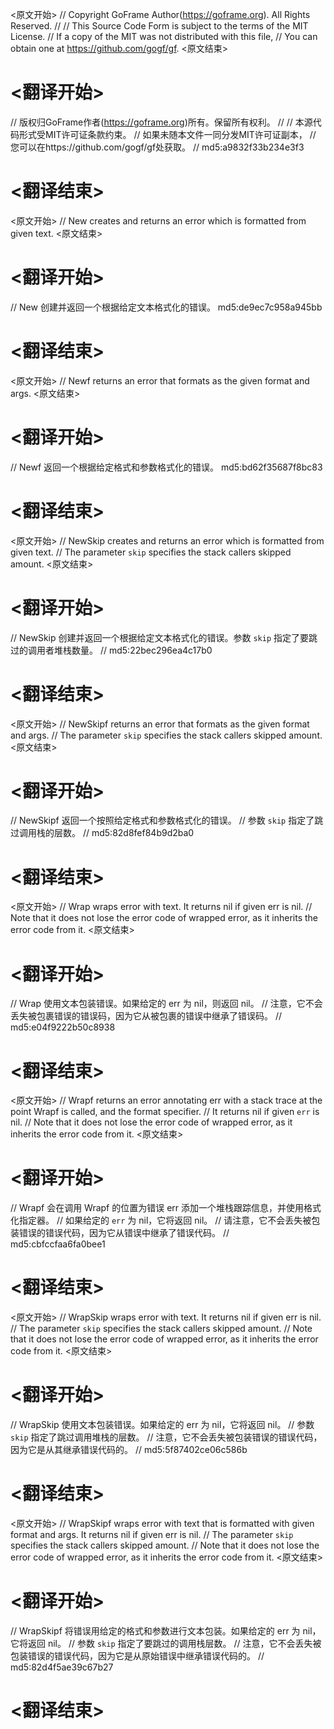 
<原文开始>
// Copyright GoFrame Author(https://goframe.org). All Rights Reserved.
//
// This Source Code Form is subject to the terms of the MIT License.
// If a copy of the MIT was not distributed with this file,
// You can obtain one at https://github.com/gogf/gf.
<原文结束>

# <翻译开始>
// 版权归GoFrame作者(https://goframe.org)所有。保留所有权利。
//
// 本源代码形式受MIT许可证条款约束。
// 如果未随本文件一同分发MIT许可证副本，
// 您可以在https://github.com/gogf/gf处获取。
// md5:a9832f33b234e3f3
# <翻译结束>


<原文开始>
// New creates and returns an error which is formatted from given text.
<原文结束>

# <翻译开始>
// New 创建并返回一个根据给定文本格式化的错误。 md5:de9ec7c958a945bb
# <翻译结束>


<原文开始>
// Newf returns an error that formats as the given format and args.
<原文结束>

# <翻译开始>
// Newf 返回一个根据给定格式和参数格式化的错误。 md5:bd62f35687f8bc83
# <翻译结束>


<原文开始>
// NewSkip creates and returns an error which is formatted from given text.
// The parameter `skip` specifies the stack callers skipped amount.
<原文结束>

# <翻译开始>
// NewSkip 创建并返回一个根据给定文本格式化的错误。参数 `skip` 指定了要跳过的调用者堆栈数量。
// md5:22bec296ea4c17b0
# <翻译结束>


<原文开始>
// NewSkipf returns an error that formats as the given format and args.
// The parameter `skip` specifies the stack callers skipped amount.
<原文结束>

# <翻译开始>
// NewSkipf 返回一个按照给定格式和参数格式化的错误。
// 参数 `skip` 指定了跳过调用栈的层数。
// md5:82d8fef84b9d2ba0
# <翻译结束>


<原文开始>
// Wrap wraps error with text. It returns nil if given err is nil.
// Note that it does not lose the error code of wrapped error, as it inherits the error code from it.
<原文结束>

# <翻译开始>
// Wrap 使用文本包装错误。如果给定的 err 为 nil，则返回 nil。
// 注意，它不会丢失被包裹错误的错误码，因为它从被包裹的错误中继承了错误码。
// md5:e04f9222b50c8938
# <翻译结束>


<原文开始>
// Wrapf returns an error annotating err with a stack trace at the point Wrapf is called, and the format specifier.
// It returns nil if given `err` is nil.
// Note that it does not lose the error code of wrapped error, as it inherits the error code from it.
<原文结束>

# <翻译开始>
// Wrapf 会在调用 Wrapf 的位置为错误 err 添加一个堆栈跟踪信息，并使用格式化指定器。
// 如果给定的 `err` 为 nil，它将返回 nil。
// 请注意，它不会丢失被包装错误的错误代码，因为它从错误中继承了错误代码。
// md5:cbfccfaa6fa0bee1
# <翻译结束>


<原文开始>
// WrapSkip wraps error with text. It returns nil if given err is nil.
// The parameter `skip` specifies the stack callers skipped amount.
// Note that it does not lose the error code of wrapped error, as it inherits the error code from it.
<原文结束>

# <翻译开始>
// WrapSkip 使用文本包装错误。如果给定的 err 为 nil，它将返回 nil。
// 参数 `skip` 指定了跳过调用堆栈的层数。
// 注意，它不会丢失被包装错误的错误代码，因为它是从其继承错误代码的。
// md5:5f87402ce06c586b
# <翻译结束>


<原文开始>
// WrapSkipf wraps error with text that is formatted with given format and args. It returns nil if given err is nil.
// The parameter `skip` specifies the stack callers skipped amount.
// Note that it does not lose the error code of wrapped error, as it inherits the error code from it.
<原文结束>

# <翻译开始>
// WrapSkipf 将错误用给定的格式和参数进行文本包装。如果给定的 err 为 nil，它将返回 nil。
// 参数 `skip` 指定了要跳过的调用栈层数。
// 注意，它不会丢失被包装错误的错误代码，因为它是从原始错误中继承错误代码的。
// md5:82d4f5ae39c67b27
# <翻译结束>

